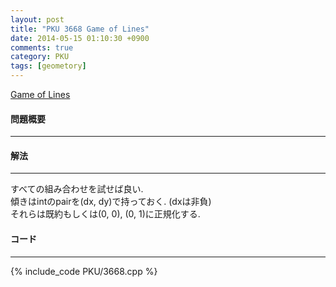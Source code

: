 ```yaml
---
layout: post
title: "PKU 3668 Game of Lines"
date: 2014-05-15 01:10:30 +0900
comments: true
category: PKU
tags: [geometory]
---
```


[Game of Lines](http://poj.org/problem?id=3668)

#### 問題概要

****

#### 解法

****

すべての組み合わせを試せば良い.  
傾きはintのpairを(dx, dy)で持っておく. (dxは非負)  
それらは既約もしくは(0, 0), (0, 1)に正規化する.  


#### コード

****

{% include_code PKU/3668.cpp %}
